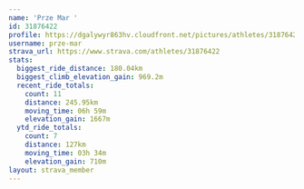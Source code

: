 ```yaml
---
name: 'Prze Mar '
id: 31876422
profile: https://dgalywyr863hv.cloudfront.net/pictures/athletes/31876422/22548952/6/large.jpg
username: prze-mar
strava_url: https://www.strava.com/athletes/31876422
stats:
  biggest_ride_distance: 180.04km
  biggest_climb_elevation_gain: 969.2m
  recent_ride_totals:
    count: 11
    distance: 245.95km
    moving_time: 06h 59m
    elevation_gain: 1667m
  ytd_ride_totals:
    count: 7
    distance: 127km
    moving_time: 03h 34m
    elevation_gain: 710m
layout: strava_member
--- 
```

